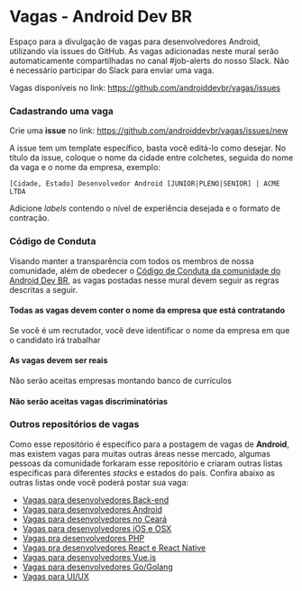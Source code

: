 # Vagas - Android Dev BR

Espaço para a divulgação de vagas para desenvolvedores Android, utilizando via issues do GitHub. As vagas adicionadas neste mural serão automaticamente compartilhadas no canal #job-alerts do nosso Slack. Não é necessário participar do Slack para enviar uma vaga.

Vagas disponíveis no link: https://github.com/androiddevbr/vagas/issues

### Cadastrando uma vaga

Crie uma **issue** no link: https://github.com/androiddevbr/vagas/issues/new

A issue tem um template específico, basta você editá-lo como desejar. No título da issue, coloque o nome da cidade entre colchetes, seguida do nome da vaga e o nome da empresa, exemplo:

`[Cidade, Estado] Desenvolvedor Android [JUNIOR|PLENO|SENIOR] | ACME LTDA`

Adicione _labels_ contendo o nível de experiência desejada e o formato de contração. 

### Código de Conduta
Visando manter a transparência com todos os membros de nossa comunidade, além de obedecer o [Código de Conduta da comunidade do Android Dev BR](https://github.com/androiddevbr/codigo-de-conduta), as vagas postadas nesse mural devem seguir as regras descritas a seguir.

#### Todas as vagas devem conter o nome da empresa que está contratando
Se você é um recrutador, você deve identificar o nome da empresa em que o candidato irá trabalhar

#### As vagas devem ser reais
Não serão aceitas empresas montando banco de currículos

#### Não serão aceitas vagas discriminatórias 

### Outros repositórios de vagas

Como esse repositório é específico para a postagem de vagas de **Android**,
mas existem vagas para muitas outras áreas nesse mercado, algumas pessoas
da comunidade forkaram esse repositório e criaram outras listas específicas
para diferentes _stacks_ e estados do país. Confira abaixo as outras
listas onde você poderá postar sua vaga:

- [Vagas para desenvolvedores Back-end](https://github.com/backend-br/vagas)
- [Vagas para desenvolvedores Android](https://github.com/androiddevbr/vagas)
- [Vagas para desenvolvedores no Ceará](https://github.com/CangaceirosDevels/vagas_de_emprego)
- [Vagas para desenvolvedores iOS e OSX](https://github.com/CocoaHeadsBrasil/vagas)
- [Vagas pra desenvolvedores PHP](https://github.com/phpdevbr/vagas)
- [Vagas pra desenvolvedores React e React Native](https://github.com/react-brasil/vagas)
- [Vagas para desenvolvedores Vue.js](https://github.com/vuejs-br/vagas)
- [Vagas para desenvolvedores Go/Golang](https://github.com/Gommunity/vagas)
- [Vagas para UI/UX](https://github.com/uxbrasil/vagas)
